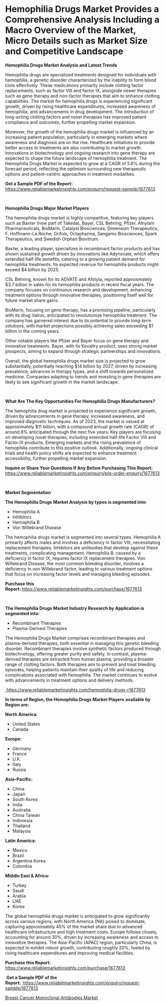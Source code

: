 <p><h1>Hemophilia Drugs Market Provides a Comprehensive Analysis Including a Macro Overview of the Market, Micro Details such as Market Size and Competitive Landscape</h1></p><p><strong>Hemophilia Drugs Market Analysis and Latest Trends</strong></p>
<p><p>Hemophilia drugs are specialized treatments designed for individuals with hemophilia, a genetic disorder characterized by the inability to form blood clots effectively. These medications primarily include clotting factor replacements, such as factor VIII and factor IX, alongside newer therapies such as gene therapy and non-factor therapies that aim to enhance clotting capabilities. The market for hemophilia drugs is experiencing significant growth, driven by rising healthcare expenditures, increased awareness of hemophilia, and advancements in drug development. The introduction of long-acting clotting factors and novel therapies has improved patient compliance and outcomes, further propelling market expansion. </p><p>Moreover, the growth of the hemophilia drugs market is influenced by an increasing patient population, particularly in emerging markets where awareness and diagnosis are on the rise. Healthcare initiatives to provide better access to treatments are also contributing to market growth. Innovations in biotechnology and ongoing research into gene therapy are expected to shape the future landscape of hemophilia treatment. The Hemophilia Drugs Market is expected to grow at a CAGR of 5.6% during the forecast period, reflecting the optimism surrounding new therapeutic options and patient-centric approaches in treatment modalities.</p></p>
<p><strong>Get a Sample PDF of the Report:&nbsp;</strong> <a href="https://www.reliablemarketinsights.com/enquiry/request-sample/1677613?utm_campaign=3320&utm_medium=2&utm_source=Github&utm_content=ia&utm_term=08032025&utm_id=hemophilia-drugs">https://www.reliablemarketinsights.com/enquiry/request-sample/1677613</a></p>
<p>&nbsp;</p>
<p><strong>Hemophilia Drugs Major Market Players</strong></p>
<p><p>The hemophilia drugs market is highly competitive, featuring key players such as Baxter (now part of Takeda), Bayer, CSL Behring, Pfizer, Alnylam Pharmaceuticals, BioMarin, Catalyst Biosciences, Dimension Therapeutics, F. Hoffmann-La Roche, Grifols, Octapharma, Sangamo Biosciences, Spark Therapeutics, and Swedish Orphan Biovitrum. </p><p>Baxter, a leading player, specializes in recombinant factor products and has shown sustained growth driven by innovations like Adynovate, which offers extended half-life benefits, catering to a growing patient demand for hemophilia treatments. Its expected revenue for hemophilia products might exceed $4 billion by 2025.</p><p>CSL Behring, known for its ADVATE and Afstyla, reported approximately $3.7 billion in sales for its hemophilia products in recent fiscal years. The company focuses on continuous research and development, enhancing treatment options through innovative therapies, positioning itself well for future market share gains.</p><p>BioMarin, focusing on gene therapy, has a promising pipeline, particularly with its drug Valrox, anticipated to revolutionize hemophilia treatment. The company has garnered interest due to its potential to provide long-term solutions, with market projections possibly achieving sales exceeding $1 billion in the coming years.</p><p>Other notable players like Pfizer and Bayer focus on gene therapy and innovative treatments. Bayer, with its Kovaltry product, sees strong market prospects, aiming to expand through strategic partnerships and innovations. </p><p>Overall, the global hemophilia drugs market size is projected to grow substantially, potentially reaching $14 billion by 2027, driven by increasing prevalence, advances in therapy types, and a shift towards personalized medicine. Companies adapting to trends and investing in gene therapies are likely to see significant growth in the market landscape.</p></p>
<p>&nbsp;</p>
<p><strong>What Are The Key Opportunities For Hemophilia Drugs Manufacturers?</strong></p>
<p><p>The hemophilia drug market is projected to experience significant growth, driven by advancements in gene therapy, increased awareness, and improved diagnostic techniques. As of 2023, the market is valued at approximately $11 billion, with a compound annual growth rate (CAGR) of around 8% anticipated through the next five years. Key players are focusing on developing novel therapies, including extended half-life Factor VIII and Factor IX products. Emerging markets and the rising prevalence of hemophilia contribute to this positive outlook. Additionally, ongoing clinical trials and health policy shifts are expected to enhance treatment accessibility, further propelling market expansion.</p></p>
<p><strong>Inquire or Share Your Questions If Any Before Purchasing This Report:</strong> <a href="https://www.reliablemarketinsights.com/enquiry/pre-order-enquiry/1677613?utm_campaign=3320&utm_medium=2&utm_source=Github&utm_content=ia&utm_term=08032025&utm_id=hemophilia-drugs">https://www.reliablemarketinsights.com/enquiry/pre-order-enquiry/1677613</a></p>
<p>&nbsp;</p>
<p><strong>Market Segmentation</strong></p>
<p><strong>The Hemophilia Drugs Market Analysis by types is segmented into:</strong></p>
<p><ul><li>Hemophilia A</li><li>Inhibitors</li><li>Hemophilia B</li><li>Von Willebrand Disease</li></ul></p>
<p><p>The hemophilia drugs market is segmented into several types. Hemophilia A primarily affects males and involves a deficiency in factor VIII, necessitating replacement therapies. Inhibitors are antibodies that develop against these treatments, complicating management. Hemophilia B, caused by a deficiency in factor IX, requires factor IX replacement therapies. Von Willebrand Disease, the most common bleeding disorder, involves a deficiency in von Willebrand factor, leading to various treatment options that focus on increasing factor levels and managing bleeding episodes.</p></p>
<p><strong>Purchase this Report:&nbsp;</strong><a href="https://www.reliablemarketinsights.com/purchase/1677613?utm_campaign=3320&utm_medium=2&utm_source=Github&utm_content=ia&utm_term=08032025&utm_id=hemophilia-drugs">https://www.reliablemarketinsights.com/purchase/1677613</a></p>
<p>&nbsp;</p>
<p><strong>The Hemophilia Drugs Market Industry Research by Application is segmented into:</strong></p>
<p><ul><li>Recombinant Therapies</li><li>Plasma-Derived Therapies</li></ul></p>
<p><p>The Hemophilia Drugs Market comprises recombinant therapies and plasma-derived therapies, both essential in managing this genetic bleeding disorder. Recombinant therapies involve synthetic factors produced through biotechnology, offering greater purity and safety. In contrast, plasma-derived therapies are extracted from human plasma, providing a broader range of clotting factors. Both therapies aim to prevent and treat bleeding episodes, helping patients maintain their quality of life and reducing complications associated with hemophilia. The market continues to evolve with advancements in treatment options and delivery methods.</p></p>
<p><a href="https://www.reliablemarketinsights.com/hemophilia-drugs-r1677613?utm_campaign=3320&utm_medium=2&utm_source=Github&utm_content=ia&utm_term=08032025&utm_id=hemophilia-drugs">&nbsp;https://www.reliablemarketinsights.com/hemophilia-drugs-r1677613</a></p>
<p><strong>In terms of Region, the Hemophilia Drugs Market Players available by Region are:</strong></p>
<p>
    <p> <strong> North America: </strong>
        <ul>
            <li>United States</li>
            <li>Canada</li>
        </ul>
        </p> 
    <p> <strong> Europe: </strong>
        <ul>
            <li>Germany</li>
            <li>France</li>
            <li>U.K.</li>
            <li>Italy</li>
            <li>Russia</li>
        </ul>
        </p> 
    <p> <strong> Asia-Pacific: </strong>
        <ul>
            <li>China</li>
            <li>Japan</li>
            <li>South Korea</li>
            <li>India</li>
            <li>Australia</li>
            <li>China Taiwan</li>
            <li>Indonesia</li>
            <li>Thailand</li>
            <li>Malaysia</li>
        </ul>
        </p> 
    <p> <strong> Latin America: </strong>
        <ul>
            <li>Mexico</li>
            <li>Brazil</li>
            <li>Argentina Korea</li>
            <li>Colombia</li>
        </ul>
        </p> 
    <p> <strong> Middle East & Africa: </strong>
        <ul>
            <li>Turkey</li>
            <li>Saudi</li>
            <li>Arabia</li>
            <li>UAE</li>
            <li>Korea</li>
        </ul>
    </p>
    </p>
<p><p>The global hemophilia drugs market is anticipated to grow significantly across various regions, with North America (NA) poised to dominate, capturing approximately 45% of the market share due to advanced healthcare infrastructure and high treatment costs. Europe follows closely, accounting for around 30%, driven by increasing awareness and access to innovative therapies. The Asia-Pacific (APAC) region, particularly China, is expected to exhibit robust growth, contributing roughly 20%, fueled by rising healthcare expenditures and improving medical facilities.</p></p>
<p><strong>Purchase this Report: </strong><a href="https://www.reliablemarketinsights.com/purchase/1677613?utm_campaign=3320&utm_medium=2&utm_source=Github&utm_content=ia&utm_term=08032025&utm_id=hemophilia-drugs">https://www.reliablemarketinsights.com/purchase/1677613</a></p>
<p>&nbsp;<strong>Get a Sample PDF of the Report:&nbsp;&nbsp;</strong><a href="https://www.reliablemarketinsights.com/enquiry/request-sample/1677613?utm_campaign=3320&utm_medium=2&utm_source=Github&utm_content=ia&utm_term=08032025&utm_id=hemophilia-drugs">https://www.reliablemarketinsights.com/enquiry/request-sample/1677613</a></p>
<p><strong></strong></p>
<p><p><a href="https://github.com/gunbybeahmg1/Market-Research-Report-List-1/blob/main/breast-cancer-monoclonal-antibodies-market.md?utm_campaign=3320&utm_medium=2&utm_source=Github&utm_content=ia&utm_term=08032025&utm_id=hemophilia-drugs">Breast Cancer Monoclonal Antibodies Market</a></p></p>